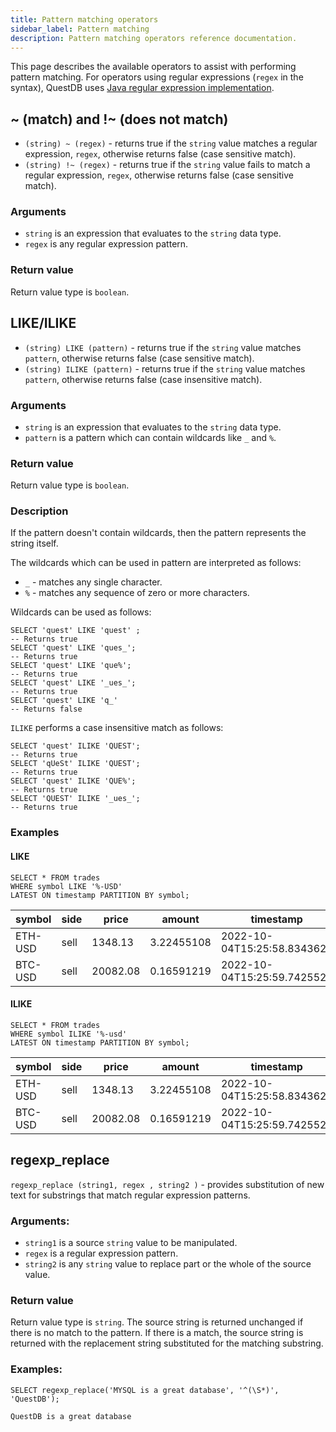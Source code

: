 ```yaml
---
title: Pattern matching operators
sidebar_label: Pattern matching
description: Pattern matching operators reference documentation.
---
```


This page describes the available operators to assist with performing pattern
matching. For operators using regular expressions (`regex` in the syntax), QuestDB uses
[Java regular expression implementation](https://docs.oracle.com/en/java/javase/11/docs/api/java.base/java/util/regex/Pattern.html).

## ~ (match) and !~ (does not match)

- `(string) ~ (regex)` - returns true if the `string` value matches a regular expression, `regex`, otherwise returns false (case sensitive match).
- `(string) !~ (regex)` - returns true if the `string` value fails to match a regular expression, `regex`, otherwise returns false (case sensitive match).

### Arguments

- `string` is an expression that evaluates to the `string` data type.
- `regex` is any regular expression pattern.

### Return value

Return value type is `boolean`.

## LIKE/ILIKE

- `(string) LIKE (pattern)` - returns true if the `string` value matches `pattern`, otherwise returns false (case sensitive match).
- `(string) ILIKE (pattern)` - returns true if the `string` value matches `pattern`, otherwise returns false (case insensitive match).

### Arguments

- `string` is an expression that evaluates to the `string` data type.
- `pattern` is a pattern which can contain wildcards like `_` and `%`.

### Return value

Return value type is `boolean`.

### Description

If the pattern doesn't contain wildcards, then the pattern represents the string itself.

The wildcards which can be used in pattern are interpreted as follows:
- `_` - matches any single character.
- `%` - matches any sequence of zero or more characters.

Wildcards can be used as follows:

```questdb-sql
SELECT 'quest' LIKE 'quest' ;
-- Returns true
SELECT 'quest' LIKE 'ques_';   
-- Returns true   
SELECT 'quest' LIKE 'que%';
-- Returns true   
SELECT 'quest' LIKE '_ues_';
-- Returns true
SELECT 'quest' LIKE 'q_'
-- Returns false
```


`ILIKE` performs a case insensitive match as follows:

```questdb-sql
SELECT 'quest' ILIKE 'QUEST';
-- Returns true
SELECT 'qUeSt' ILIKE 'QUEST';
-- Returns true
SELECT 'quest' ILIKE 'QUE%';
-- Returns true
SELECT 'QUEST' ILIKE '_ues_';
-- Returns true
```
### Examples

#### LIKE

```questdb-sql 
SELECT * FROM trades
WHERE symbol LIKE '%-USD'
LATEST ON timestamp PARTITION BY symbol;
```

| symbol | side | price | amount | timestamp |
| --- | --- | --- | --- | --- |
| ETH-USD | sell | 1348.13 | 3.22455108 | 2022-10-04T15:25:58.834362Z |
| BTC-USD | sell | 20082.08 | 0.16591219 | 2022-10-04T15:25:59.742552Z |

#### ILIKE

```questdb-sql 
SELECT * FROM trades
WHERE symbol ILIKE '%-usd'
LATEST ON timestamp PARTITION BY symbol;
```

| symbol | side | price | amount | timestamp |
| --- | --- | --- | --- | --- |
| ETH-USD | sell | 1348.13 | 3.22455108 | 2022-10-04T15:25:58.834362Z |
| BTC-USD | sell | 20082.08 | 0.16591219 | 2022-10-04T15:25:59.742552Z |

## regexp_replace

`regexp_replace (string1, regex , string2 )` - provides substitution of new text
for substrings that match regular expression patterns.

### Arguments:

- `string1` is a source `string` value to be manipulated.
- `regex` is a regular expression pattern.
- `string2` is any `string` value to replace part or the whole of the source value.

### Return value

Return value type is `string`. The source string is returned unchanged if there is no match to the pattern. If
there is a match, the source string is returned with the replacement string
substituted for the matching substring.

### Examples:

```questdb-sql title="Example description -  regexp_replace"
SELECT regexp_replace('MYSQL is a great database', '^(\S*)', 'QuestDB');
```

```
QuestDB is a great database
```

